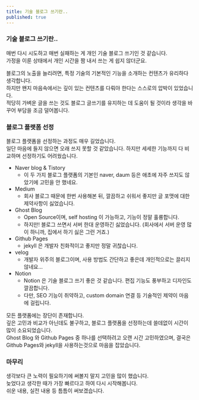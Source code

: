 ```yaml
---
title: 기술 블로그 쓰기란..
published: true
---
```

### 기술 블로그 쓰기란..
매번 다시 시도하고 매번 실패하는 게 개인 기술 블로그 쓰기인 것 같습니다.<br>
가정을 이룬 상태에서 개인 시간을 짬 내서 쓰는 게 쉽지 않더군요.<br>

블로그의 노출을 늘리려면, 특정 기술의 기본적인 기능을 소개하는 컨텐츠가 유리하다 생각합니다.<br>
하지만 왠지 마음속에서는 깊이 있는 컨텐츠를 다뤄야 한다는 스스로의 압박이 있었습니다.<br>
적당히 가벼운 글을 쓰는 것도 블로그 글쓰기를 유지하는 데 도움이 될 것이라 생각을 바꾸어 부담을 조금 덜어봅니다. 

### 블로그 플랫폼 선정 
블로그 플랫폼을 선정하는 과정도 매우 길었습니다.<br>
일단 마음에 들지 않으면 오래 쓰지 못할 것 같았습니다. 하지만 세세한 기능까지 다 비교하며 선정하기도 어려웠습니다.<br>

* Naver blog & Tistory
    * 이 두 가지 블로그 플랫폼의 기본인 naver, daum 등은 애초에 자주 쓰지도 않았기에 고민을 안 했네요.
* Medium
    * 회사 블로그 때문에 한번 사용해본 뒤, 깔끔하고 쉬워서 좋지만 글 포맷에 대한 제약사항이 싫었습니다.
* Ghost Blog
    * Open Source이며, self hosting 이 가능하고, 기능이 정말 훌륭합니다.
    * 하지만! 블로그 쓰면서 서버 한대 운영하긴 싫었습니다. (회사에서 서버 운영 많이 하니까, 집에서 하기 싫은 그런 거죠.)
* Github Pages
    * jekyll 은 개발자 친화적이고 좋지만 정말 귀찮습니다.
* velog
    * 개발자 위주의 블로그이며, 사용 방법도 간단하고 좋은데 개인적으로는 끌리지 않네요...
* Notion
    * Notion 은 기술 블로그 쓰기 좋은 것 같습니다. 편집 기능도 풍부하고 디자인도 깔끔합니다.
    * 다만, SEO 기능이 취약하고, custom domain 연결 등 기술적인 제약이 마음에 걸립니다. 

모든 플랫폼에는 장단이 존재합니다.<br>
깊은 고민과 비교가 아닌데도 불구하고, 블로그 플랫폼을 선정하는데 쓸데없이 시간이 많이 소요되었습니다.<br>
Ghost Blog 와 Github Pages 중 하나를 선택하려고 오랜 시간 고민하였으며, 결국은 Github Pages와 jekyll을 사용하는것으로 마음을 잡았습니다.

### 마무리
생각보다 큰 노력이 필요하기에 써볼지 말지 고민을 많이 했습니다.<br>
늦었다고 생각한 때가 가장 빠르다고 하여 다시 시작해봅니다.<br>
쉬운 내용, 실전 내용 등 틈틈이 써보겠습니다.<br>
